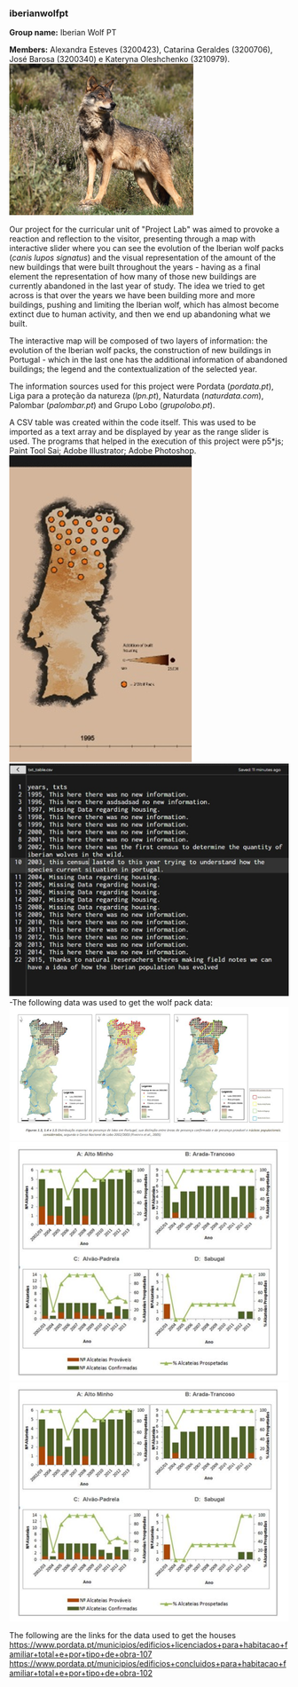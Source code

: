 ###   **iberianwolfpt**

**Group name:** 
Iberian Wolf PT

**Members:**
Alexandra Esteves (3200423), Catarina Geraldes (3200706), José Barosa (3200340) e Kateryna Oleshchenko (3210979).
![3c886037d25db873cbb9f64263efe0da.png](3c886037d25db873cbb9f64263efe0da.png)

Our project for the curricular unit of "Project Lab" was aimed to provoke a reaction and reflection to the visitor, presenting through a map with interactive slider where you can see the evolution of the Iberian wolf packs (_canis lupos signatus_) and the visual representation of the amount of the new buildings that were built throughout the years - having as a final element the representation of how many of those new buildings are currently abandoned in the last year of study. The idea we tried to get across is that over the years we have been building more and more buildings, pushing and limiting the Iberian wolf, which has almost become extinct due to human activity, and then we end up abandoning what we built.

The interactive map will be composed of two layers of information: the evolution of the Iberian wolf packs, the construction of new buildings in Portugal - which in the last one has the additional information of abandoned buildings; the legend and the contextualization of the selected year.

The information sources used for this project were Pordata (_pordata.pt_), Liga para a proteção da natureza (_lpn.pt_), Naturdata (_naturdata.com_), Palombar (_palombar.pt_) and Grupo Lobo (_grupolobo.pt_).

A CSV table was created within the code itself. This was used to be imported as a text array and be displayed by year as the range slider is used. The programs that helped in the execution of this project were p5*js; Paint Tool Sai; Adobe Illustrator; Adobe Photoshop.
![36f3ed92ff8c47c5709754dbd312f291.png](36f3ed92ff8c47c5709754dbd312f291.png)[](./)
![770b2c2551b41797827df7146b77c01d.png](770b2c2551b41797827df7146b77c01d.png)
-The following data was used to get the wolf pack data:
![bdb8f416ccb3604bd356f26b15692b5e.png](bdb8f416ccb3604bd356f26b15692b5e.png)
![4d3d88124b9848b0ca39be25c0a0d670.png](4d3d88124b9848b0ca39be25c0a0d670.png)
![4d3d88124b9848b0ca39be25c0a0d670.png](4d3d88124b9848b0ca39be25c0a0d670.png)

The following are the links for the data used to get the houses
https://www.pordata.pt/municipios/edificios+licenciados+para+habitacao+familiar+total+e+por+tipo+de+obra-107
https://www.pordata.pt/municipios/edificios+concluidos+para+habitacao+familiar+total+e+por+tipo+de+obra-102
